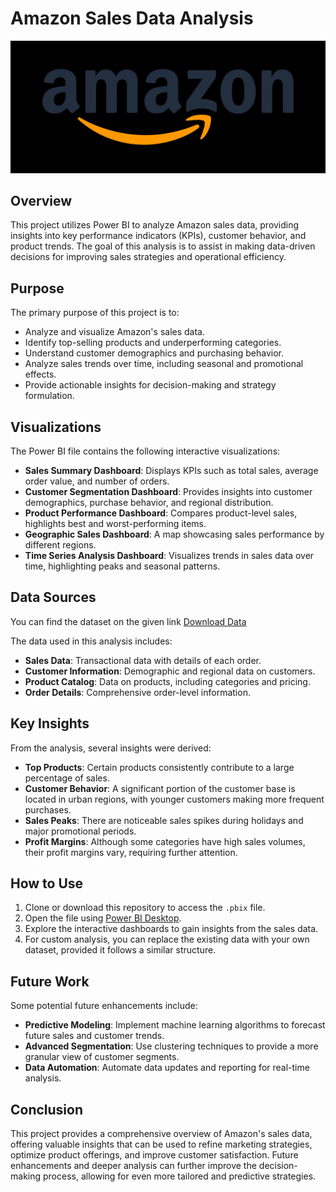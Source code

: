 # Amazon Sales Data Analysis

![Amazon Logo](https://github.com/kurmaviswakanth/Amazon-Sales-Data-Analysis/blob/main/amazon.jpg)

## Overview
This project utilizes Power BI to analyze Amazon sales data, providing insights into key performance indicators (KPIs), customer behavior, and product trends. The goal of this analysis is to assist in making data-driven decisions for improving sales strategies and operational efficiency.

## Purpose
The primary purpose of this project is to:
- Analyze and visualize Amazon's sales data.
- Identify top-selling products and underperforming categories.
- Understand customer demographics and purchasing behavior.
- Analyze sales trends over time, including seasonal and promotional effects.
- Provide actionable insights for decision-making and strategy formulation.

## Visualizations
The Power BI file contains the following interactive visualizations:
- **Sales Summary Dashboard**: Displays KPIs such as total sales, average order value, and number of orders.
- **Customer Segmentation Dashboard**: Provides insights into customer demographics, purchase behavior, and regional distribution.
- **Product Performance Dashboard**: Compares product-level sales, highlights best and worst-performing items.
- **Geographic Sales Dashboard**: A map showcasing sales performance by different regions.
- **Time Series Analysis Dashboard**: Visualizes trends in sales data over time, highlighting peaks and seasonal patterns.

## Data Sources
You can find the dataset on the given link [Download Data](https://drive.google.com/file/d/10sofXyF6NjwN6ngLyFfiPI-CUDpeqaN_/view?usp=sharing)

The data used in this analysis includes:
- **Sales Data**: Transactional data with details of each order.
- **Customer Information**: Demographic and regional data on customers.
- **Product Catalog**: Data on products, including categories and pricing.
- **Order Details**: Comprehensive order-level information.

## Key Insights
From the analysis, several insights were derived:
- **Top Products**: Certain products consistently contribute to a large percentage of sales.
- **Customer Behavior**: A significant portion of the customer base is located in urban regions, with younger customers making more frequent purchases.
- **Sales Peaks**: There are noticeable sales spikes during holidays and major promotional periods.
- **Profit Margins**: Although some categories have high sales volumes, their profit margins vary, requiring further attention.

## How to Use
1. Clone or download this repository to access the `.pbix` file.
2. Open the file using [Power BI Desktop](https://powerbi.microsoft.com/desktop/).
3. Explore the interactive dashboards to gain insights from the sales data.
4. For custom analysis, you can replace the existing data with your own dataset, provided it follows a similar structure.

## Future Work
Some potential future enhancements include:
- **Predictive Modeling**: Implement machine learning algorithms to forecast future sales and customer trends.
- **Advanced Segmentation**: Use clustering techniques to provide a more granular view of customer segments.
- **Data Automation**: Automate data updates and reporting for real-time analysis.

## Conclusion
This project provides a comprehensive overview of Amazon's sales data, offering valuable insights that can be used to refine marketing strategies, optimize product offerings, and improve customer satisfaction. Future enhancements and deeper analysis can further improve the decision-making process, allowing for even more tailored and predictive strategies.

